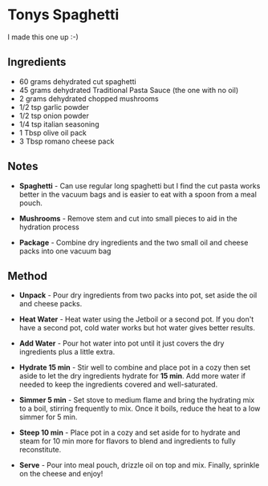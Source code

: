 # Tonys Spaghetti

I made this one up :-)

## Ingredients

* 60 grams dehydrated cut spaghetti
* 45 grams dehydrated Traditional Pasta Sauce (the one with no oil)
* 2 grams dehydrated chopped mushrooms
* 1/2 tsp garlic powder
* 1/2 tsp onion powder
* 1/4 tsp italian seasoning
* 1 Tbsp olive oil pack
* 3 Tbsp romano cheese pack

## Notes

* **Spaghetti** - Can use regular long spaghetti but I find the cut pasta works better in the vacuum bags and is easier to eat with a spoon from a meal pouch.

* **Mushrooms** - Remove stem and cut into small pieces to aid in the hydration process

* **Package** - Combine dry ingredients and the two small oil and cheese packs into one vacuum bag

## Method

* **Unpack** - Pour dry ingredients from two packs into pot, set aside the oil and cheese packs.

* **Heat Water** - Heat water using the Jetboil or a second pot. If you don't have a second pot, cold water works but hot water gives better results.

* **Add Water** - Pour hot water into pot until it just covers the dry ingredients plus a little extra.

* **Hydrate 15 min** - Stir well to combine and place pot in a cozy then set aside to let the dry ingredients hydrate for **15 min**. Add more water if needed to keep the ingredients covered and well-saturated.

* **Simmer 5 min** - Set stove to medium flame and bring the hydrating mix to a boil, stirring frequently to mix. Once it boils, reduce the heat to a low simmer for 5 min.

* **Steep 10 min** - Place pot in a cozy and set aside for to hydrate and steam for 10 min more for flavors to blend and ingredients to fully reconstitute.

* **Serve** - Pour into meal pouch, drizzle oil on top and mix. Finally, sprinkle on the cheese and enjoy!
